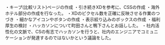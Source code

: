 ・キープ(比較リスト)ページの作成
    ・引き続きXDを参考に、CSSの作成
    ・海外ホテル部分の作成を行なった。
        ・XDのピクセル数を正確に反映させる作業のつづき
    ・細かなアイコンやボタンの作成
    ・表示絞り込みのボックスの作成
・福利厚生の検討
    ・ハッカソンについて町田さんと鴨下さんとお話しした。
    ・社内活性化の文脈で、CSの有志でハッカソンを行うと、社内のエンジニアでコミュニケーションが発達するのではないかという議論をした。
